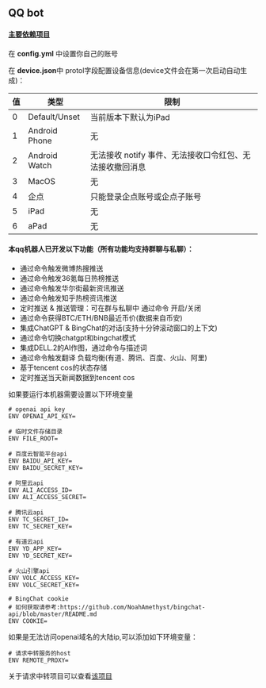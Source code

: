 ## QQ bot

#### [主要依赖项目](https://github.com/Mrs4s/go-cqhttp)

在 **config.yml** 中设置你自己的账号

在 **device.json**中 protol字段配置设备信息(device文件会在第一次启动自动生成)：

| 值 | 类型 | 限制 |
| --- | --- | --- |
| 0 | Default/Unset | 当前版本下默认为iPad |
| 1 | Android Phone | 无 |
| 2 | Android Watch | 无法接收 notify 事件、无法接收口令红包、无法接收撤回消息 |
| 3 | MacOS | 无 |
| 4 | 企点 | 只能登录企点账号或企点子账号 |
| 5 | iPad | 无 |
| 6 | aPad | 无 |

#### 本qq机器人已开发以下功能（所有功能均支持群聊与私聊）：
* 通过命令触发微博热搜推送
* 通过命令触发36氪每日热榜推送
* 通过命令触发华尔街最新资讯推送
* 通过命令触发知乎热榜资讯推送
* 定时推送 & 推送管理：可在群与私聊中 通过命令 开启/关闭
* 通过命令获得BTC/ETH/BNB最近币价(数据来自币安)
* 集成ChatGPT & BingChat的对话(支持十分钟滚动窗口的上下文)
* 通过命令切换chatgpt和bingchat模式
* 集成DELL.2的AI作图，通过命令与描述词
* 通过命令触发翻译 负载均衡(有道、腾讯、百度、火山、阿里)
* 基于tencent cos的状态存储
* 定时推送当天新闻数据到tencent cos

如果要运行本机器需要设置以下环境变量
```shell
# openai api key
ENV OPENAI_API_KEY=

# 临时文件存储目录
ENV FILE_ROOT=

# 百度云智能平台api
ENV BAIDU_API_KEY=
ENV BAIDU_SECRET_KEY=

# 阿里云api
ENV ALI_ACCESS_ID=
ENV ALI_ACCESS_SECRET=

# 腾讯云api
ENV TC_SECRET_ID=
ENV TC_SECRET_KEY=

# 有道云api
ENV YD_APP_KEY=
ENV YD_SECRET_KEY=

# 火山引擎api
ENV VOLC_ACCESS_KEY=
ENV VOLC_SECRET_KEY=

# BingChat cookie
# 如何获取请参考:https://github.com/NoahAmethyst/bingchat-api/blob/master/README.md
ENV COOKIE=

```

如果是无法访问openai域名的大陆ip,可以添加如下环境变量：
```shell
# 请求中转服务的host
ENV REMOTE_PROXY=
```

关于请求中转项目可以查看[该项目
](https://github.com/NoahAmethyst/openai-proxy)






